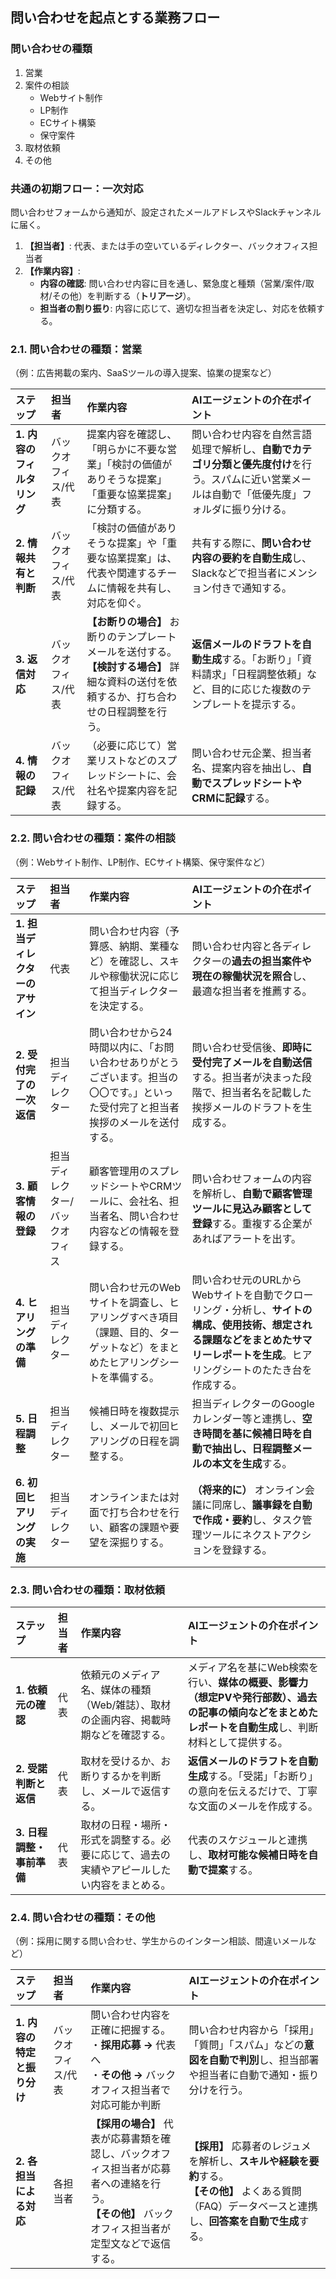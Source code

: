 ## 問い合わせを起点とする業務フロー

### 問い合わせの種類
1. 営業
2. 案件の相談
    * Webサイト制作
    * LP制作
    * ECサイト構築
    * 保守案件
3. 取材依頼
4. その他


### 共通の初期フロー：一次対応
問い合わせフォームから通知が、設定されたメールアドレスやSlackチャンネルに届く。

1.  **【担当者】**: 代表、または手の空いているディレクター、バックオフィス担当者
2.  **【作業内容】**:
    - **内容の確認**: 問い合わせ内容に目を通し、緊急度と種類（営業/案件/取材/その他）を判断する（**トリアージ**）。
    - **担当者の割り振り**: 内容に応じて、適切な担当者を決定し、対応を依頼する。

### 2.1. 問い合わせの種類：営業
（例：広告掲載の案内、SaaSツールの導入提案、協業の提案など）

| ステップ | 担当者 | 作業内容 | AIエージェントの介在ポイント |
| :--- | :--- | :--- | :--- |
| **1. 内容のフィルタリング** | バックオフィス/代表 | 提案内容を確認し、「明らかに不要な営業」「検討の価値がありそうな提案」「重要な協業提案」に分類する。 | 問い合わせ内容を自然言語処理で解析し、**自動でカテゴリ分類と優先度付け**を行う。スパムに近い営業メールは自動で「低優先度」フォルダに振り分ける。 |
| **2. 情報共有と判断** | バックオフィス/代表 | 「検討の価値がありそうな提案」や「重要な協業提案」は、代表や関連するチームに情報を共有し、対応を仰ぐ。 | 共有する際に、**問い合わせ内容の要約を自動生成**し、Slackなどで担当者にメンション付きで通知する。 |
| **3. 返信対応** | バックオフィス/代表 | **【お断りの場合】** お断りのテンプレートメールを送付する。<br>**【検討する場合】** 詳細な資料の送付を依頼するか、打ち合わせの日程調整を行う。 | **返信メールのドラフトを自動生成**する。「お断り」「資料請求」「日程調整依頼」など、目的に応じた複数のテンプレートを提示する。 |
| **4. 情報の記録** | バックオフィス/代表 | （必要に応じて）営業リストなどのスプレッドシートに、会社名や提案内容を記録する。 | 問い合わせ元企業、担当者名、提案内容を抽出し、**自動でスプレッドシートやCRMに記録**する。 |


### 2.2. 問い合わせの種類：案件の相談
（例：Webサイト制作、LP制作、ECサイト構築、保守案件など）

| ステップ | 担当者 | 作業内容 | AIエージェントの介在ポイント |
| :--- | :--- | :--- | :--- |
| **1. 担当ディレクターのアサイン** | 代表 | 問い合わせ内容（予算感、納期、業種など）を確認し、スキルや稼働状況に応じて担当ディレクターを決定する。 | 問い合わせ内容と各ディレクターの**過去の担当案件や現在の稼働状況を照合**し、最適な担当者を推薦する。 |
| **2. 受付完了の一次返信** | 担当ディレクター | 問い合わせから24時間以内に、「お問い合わせありがとうございます。担当の〇〇です。」といった受付完了と担当者挨拶のメールを送付する。 | 問い合わせ受信後、**即時に受付完了メールを自動送信**する。担当者が決まった段階で、担当者名を記載した挨拶メールのドラフトを生成する。 |
| **3. 顧客情報の登録** | 担当ディレクター/バックオフィス | 顧客管理用のスプレッドシートやCRMツールに、会社名、担当者名、問い合わせ内容などの情報を登録する。 | 問い合わせフォームの内容を解析し、**自動で顧客管理ツールに見込み顧客として登録**する。重複する企業があればアラートを出す。 |
| **4. ヒアリングの準備** | 担当ディレクター | 問い合わせ元のWebサイトを調査し、ヒアリングすべき項目（課題、目的、ターゲットなど）をまとめたヒアリングシートを準備する。 | 問い合わせ元のURLからWebサイトを自動でクローリング・分析し、**サイトの構成、使用技術、想定される課題などをまとめたサマリーレポートを生成**。ヒアリングシートのたたき台を作成する。 |
| **5. 日程調整** | 担当ディレクター | 候補日時を複数提示し、メールで初回ヒアリングの日程を調整する。 | 担当ディレクターのGoogleカレンダー等と連携し、**空き時間を基に候補日時を自動で抽出し、日程調整メールの本文を生成**する。 |
| **6. 初回ヒアリングの実施** | 担当ディレクター | オンラインまたは対面で打ち合わせを行い、顧客の課題や要望を深掘りする。 | **（将来的に）** オンライン会議に同席し、**議事録を自動で作成・要約**し、タスク管理ツールにネクストアクションを登録する。 |


### 2.3. 問い合わせの種類：取材依頼

| ステップ | 担当者 | 作業内容 | AIエージェントの介在ポイント |
| :--- | :--- | :--- | :--- |
| **1. 依頼元の確認** | 代表 | 依頼元のメディア名、媒体の種類（Web/雑誌）、取材の企画内容、掲載時期などを確認する。 | メディア名を基にWeb検索を行い、**媒体の概要、影響力（想定PVや発行部数）、過去の記事の傾向などをまとめたレポートを自動生成**し、判断材料として提供する。 |
| **2. 受諾判断と返信** | 代表 | 取材を受けるか、お断りするかを判断し、メールで返信する。 | **返信メールのドラフトを自動生成**する。「受諾」「お断り」の意向を伝えるだけで、丁寧な文面のメールを作成する。 |
| **3. 日程調整・事前準備** | 代表 | 取材の日程・場所・形式を調整する。必要に応じて、過去の実績やアピールしたい内容をまとめる。 | 代表のスケジュールと連携し、**取材可能な候補日時を自動で提案**する。 |


### 2.4. 問い合わせの種類：その他
（例：採用に関する問い合わせ、学生からのインターン相談、間違いメールなど）

| ステップ | 担当者 | 作業内容 | AIエージェントの介在ポイント |
| :--- | :--- | :--- | :--- |
| **1. 内容の特定と振り分け** | バックオフィス/代表 | 問い合わせ内容を正確に把握する。<br>・**採用応募 →** 代表へ<br>・**その他 →** バックオフィス担当者で対応可能か判断 | 問い合わせ内容から「採用」「質問」「スパム」などの**意図を自動で判別**し、担当部署や担当者に自動で通知・振り分けを行う。 |
| **2. 各担当による対応** | 各担当者 | **【採用の場合】** 代表が応募書類を確認し、バックオフィス担当者が応募者への連絡を行う。<br>**【その他】** バックオフィス担当者が定型文などで返信する。 | **【採用】** 応募者のレジュメを解析し、**スキルや経験を要約**する。<br>**【その他】** よくある質問（FAQ）データベースと連携し、**回答案を自動で生成**する。 |